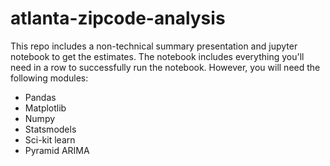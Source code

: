 # atlanta-zipcode-analysis

This repo includes a non-technical summary presentation and jupyter notebook to get the estimates.
The notebook includes everything you'll need in a row to successfully run the notebook. However, you will need the following modules:
- Pandas
- Matplotlib
- Numpy
- Statsmodels
- Sci-kit learn
- Pyramid ARIMA
